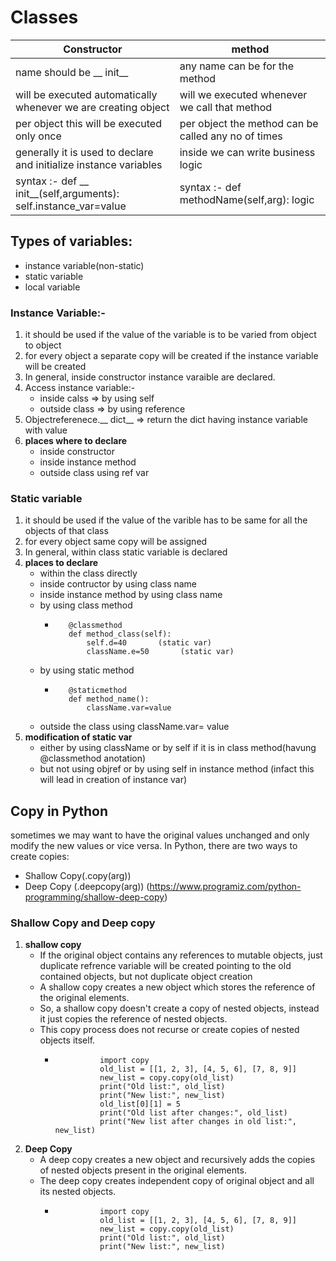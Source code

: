 # Classes

| **Constructor** |  **method** |                                                                                   
| --------------- | ----------- |                                                                                             
| name should be __ init__ | any name can be for the method |
| will be executed automatically whenever we are creating object | will we executed whenever we call that method |
| per object this will be executed only once | per object the method can be called any no of times |
| generally it is used to declare and initialize instance variables | inside we can write business logic | 
| syntax :-  def __ init__(self,arguments):  self.instance_var=value | syntax :- def methodName(self,arg): logic | 

## Types of variables:
- instance variable(non-static)
- static variable
- local variable

### Instance Variable:-
1. it should be used if the value of the variable is to be varied from object to object
2. for every object a separate copy will be created if the instance variable will be created
3. In general, inside constructor instance varaible are declared. 
4. Access instance variable:-
    - inside calss => by using self
    - outside class => by using reference 
5. Objectreferenece.__ dict__    =>   return the dict having instance variable with value
6. **places where to declare**
    - inside constructor
    - inside instance method
    - outside class using ref var

### Static variable
1. it should be used if the value of the varible has to be same for all the objects of that class
2. for every object same copy will be assigned
3. In general, within class static variable is declared
4. **places to declare**
    - within the class directly
    - inside contructor by using class name
    - inside instance method by using class name
    - by using class method
        -        @classmethod                                                      
                 def method_class(self):                                    
                     self.d=40       (static var)                                   
                     className.e=50       (static var)        
    - by using static method
        -        @staticmethod                                                                                          
                 def method_name():                                                                
                     className.var=value   
    - outside the class using className.var= value                                               
5. **modification of static var**
    - either by using className or by self if it is in class method(havung @classmethod anotation)
    - but not using objref or by using self in instance method (infact this will lead in creation of instance var)

## Copy in Python 
sometimes we may want to have the original values unchanged and only modify the new values or vice versa. In Python, there are two ways to create copies:
- Shallow Copy(.copy(arg))
- Deep Copy (.deepcopy(arg))
(https://www.programiz.com/python-programming/shallow-deep-copy)

### Shallow Copy and Deep copy
1. **shallow copy**   
    - If the original object contains any references to mutable objects, just duplicate  refrence variable will be created pointing to the old contained objects, but not duplicate object creation
    - A shallow copy creates a new object which stores the reference of the original elements.
    - So, a shallow copy doesn't create a copy of nested objects, instead it just copies the reference of nested objects. 
    - This copy process does not recurse or create copies of nested objects itself.
        -               import copy                                                                                               
                        old_list = [[1, 2, 3], [4, 5, 6], [7, 8, 9]]                                                                     
                        new_list = copy.copy(old_list)                                                                             
                        print("Old list:", old_list)                                                                    
                        print("New list:", new_list)
                        old_list[0][1] = 5
                        print("Old list after changes:", old_list)
                        print("New list after changes in old list:", new_list)

2. **Deep Copy**
    - A deep copy creates a new object and recursively adds the copies of nested objects present in the original elements.
    - The deep copy creates independent copy of original object and all its nested objects.
        -               import copy                                                                                               
                        old_list = [[1, 2, 3], [4, 5, 6], [7, 8, 9]]                                                                     
                        new_list = copy.copy(old_list)                                                                             
                        print("Old list:", old_list)                                                                    
                        print("New list:", new_list)